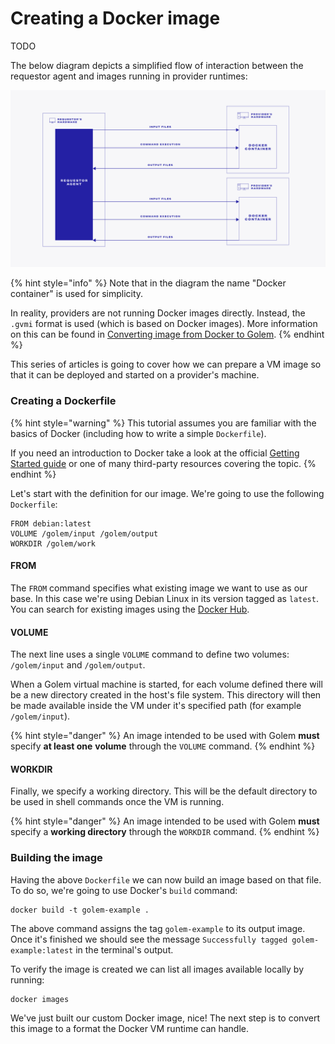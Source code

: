 # Creating a Docker image

TODO

The below diagram depicts a simplified flow of interaction between the requestor agent and images running in provider runtimes:

![](../../.gitbook/assets/image%20%2812%29.png)

{% hint style="info" %}
Note that in the diagram the name "Docker container" is used for simplicity.

In reality, providers are not running Docker images directly. Instead, the `.gvmi` format is used \(which is based on Docker images\). More information on this can be found in [Converting image from Docker to Golem](convert-a-docker-image-into-a-golem-image.md).
{% endhint %}

This series of articles is going to cover how we can prepare a VM image so that it can be deployed and started on a provider's machine.

### Creating a Dockerfile

{% hint style="warning" %}
This tutorial assumes you are familiar with the basics of Docker \(including how to write a simple `Dockerfile`\).

If you need an introduction to Docker take a look at the official [Getting Started guide](https://docs.docker.com/get-started/) or one of many third-party resources covering the topic.
{% endhint %}

Let's start with the definition for our image. We're going to use the following `Dockerfile`:

```text
FROM debian:latest
VOLUME /golem/input /golem/output
WORKDIR /golem/work
```

#### FROM

The `FROM` command specifies what existing image we want to use as our base. In this case we're using Debian Linux in its version tagged as `latest`. You can search for existing images using the [Docker Hub](https://www.hub.docker.com).

#### VOLUME

The next line uses a single `VOLUME` command to define two volumes: `/golem/input` and `/golem/output`.

When a Golem virtual machine is started, for each volume defined there will be a new directory created in the host's file system. This directory will then be made available inside the VM under it's specified path \(for example `/golem/input`\).

{% hint style="danger" %}
An image intended to be used with Golem **must** specify **at least one** **volume** through the `VOLUME` command.
{% endhint %}

#### WORKDIR

Finally, we specify a working directory. This will be the default directory to be used in shell commands once the VM is running.

{% hint style="danger" %}
An image intended to be used with Golem **must** specify a **working directory** through the `WORKDIR` command.
{% endhint %}

### Building the image

Having the above `Dockerfile` we can now build an image based on that file. To do so, we're going to use Docker's `build` command:

```text
docker build -t golem-example .
```

The above command assigns the tag `golem-example` to its output image. Once it's finished we should see the message `Successfully tagged golem-example:latest` in the terminal's output.

To verify the image is created we can list all images available locally by running:

```text
docker images
```

We've just built our custom Docker image, nice! The next step is to convert this image to a format the Docker VM runtime can handle.

